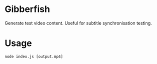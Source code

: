 Gibberfish
===

Generate test video content. Useful for subtitle synchronisation testing.

# Usage
```
node index.js [output.mp4]
```
